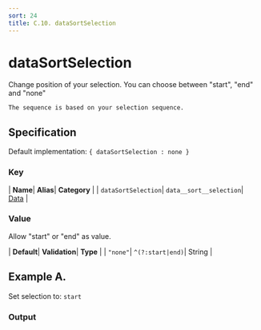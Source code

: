 ```yaml
---
sort: 24
title: C.10. dataSortSelection
---
```

# dataSortSelection

Change position of your selection. You can choose between "start", "end" and "none"

```note
The sequence is based on your selection sequence.
```


## Specification

Default implementation: ```{ dataSortSelection : none }```

### Key

| **Name**| **Alias**| **Category** |
| ```dataSortSelection```| ```data__sort__selection```| [Data](../options/#data) |

### Value

Allow "start" or "end" as value.

| **Default**| **Validation**| **Type** |
| ```"none"```| ```^(?:start|end)```| String |



## Example A.

Set selection to: ```start```

### Output

  <div id="a">
      <script> 
          d3.statosio( 
    file, 
    "name", 
    [ "mobile" ], 
    { "dataSortSelection" : "start", "dataXSelectors" : ["Spock"], "view__dom_id" : "a" }
)

      </script>
  </div>

Open output in a [blank window](../sources/dataSortSelection--example-a.html){:target="_self"}. 
Download examples [as zip](../sources/dataSortSelection.zip){:target="_blank"}. 

### Parameters

This dataset shows the mobile google pagerank performance score for a certain website.

| | **Value** | **Type** |
|------:|:------|:------|
| **Source** | ["https://docs.statosio.com/data/performance.json"](https://docs.statosio.com/data/performance.json) |  |
| **X** | ```"name"``` | String |
| **Y** | ```[ "mobile" ]``` | Array |
| **Options** | ```{ "dataSortSelection" : "start", "dataXSelectors" : ["Spock"] }``` | Object |


### Javascript

* Invoke Function

```javascript
d3.statosio( 
    file, 
    "name", 
    [ "mobile" ], 
    { "dataSortSelection" : "start", "dataXSelectors" : ["Spock"] }
)
```

* HTML Implementation

```html
<!DOCTYPE html>
<head>
    <title>docs.statosio - dataSortSelection</title>
    <meta content="text/html;charset=utf-8" http-equiv="Content-Type">
    <meta content="utf-8" http-equiv="encoding">
    <script src="https://cdnjs.cloudflare.com/ajax/libs/d3/6.2.0/d3.js"></script>
    <script src="https://cdnjs.cloudflare.com/ajax/libs/statosio/0.9/statosio.js"></script>
</head>
<body>
    <script>
        d3.json( "https://docs.statosio.com/data/performance.json" )
            .then( ( file ) => {
                d3.statosio( 
                    file, 
                    "name", 
                    [ "mobile" ], 
                    { "dataSortSelection" : "start", "dataXSelectors" : ["Spock"] }
                )
            } )
    </script>
</body>
```
### Ruby

* Gem Install

```bash
gem install statosio
gem install prawn
gem install prawn-svg
gem install open-uri
```

* Implementation

```ruby
require "statosio"

require "open-uri"
require "prawn"
require "prawn-svg"

url = "https://docs.statosio.com/data/performance.json"
file = OpenURI::open_uri( url ).read
dataset = JSON.parse( file )

statosio = Statosio::Generate.new
chart = statosio.svg(
    dataset: dataset,
    x: "name", 
    y: [ "mobile" ],
    options: {"dataSortSelection"=>"start", "dataXSelectors"=>["Spock"]}
    
)

Prawn::Document.generate( "statosio.pdf" ) do | pdf |
  pdf.svg( chart, width: 500 )
end
```
## Example B.

Set selection to: ```end```

### Output

  <div id="b">
      <script> 
          d3.statosio( 
    file, 
    "name", 
    [ "mobile" ], 
    { "dataSortSelection" : "end", "dataXSelectors" : ["Spock"], "view__dom_id" : "b" }
)

      </script>
  </div>

Open output in a [blank window](../sources/dataSortSelection--example-b.html){:target="_self"}. 
Download examples [as zip](../sources/dataSortSelection.zip){:target="_blank"}. 

### Parameters

This dataset shows the mobile google pagerank performance score for a certain website.

| | **Value** | **Type** |
|------:|:------|:------|
| **Source** | ["https://docs.statosio.com/data/performance.json"](https://docs.statosio.com/data/performance.json) |  |
| **X** | ```"name"``` | String |
| **Y** | ```[ "mobile" ]``` | Array |
| **Options** | ```{ "dataSortSelection" : "end", "dataXSelectors" : ["Spock"] }``` | Object |


### Javascript

* Invoke Function

```javascript
d3.statosio( 
    file, 
    "name", 
    [ "mobile" ], 
    { "dataSortSelection" : "end", "dataXSelectors" : ["Spock"] }
)
```

* HTML Implementation

```html
<!DOCTYPE html>
<head>
    <title>docs.statosio - dataSortSelection</title>
    <meta content="text/html;charset=utf-8" http-equiv="Content-Type">
    <meta content="utf-8" http-equiv="encoding">
    <script src="https://cdnjs.cloudflare.com/ajax/libs/d3/6.2.0/d3.js"></script>
    <script src="https://cdnjs.cloudflare.com/ajax/libs/statosio/0.9/statosio.js"></script>
</head>
<body>
    <script>
        d3.json( "https://docs.statosio.com/data/performance.json" )
            .then( ( file ) => {
                d3.statosio( 
                    file, 
                    "name", 
                    [ "mobile" ], 
                    { "dataSortSelection" : "end", "dataXSelectors" : ["Spock"] }
                )
            } )
    </script>
</body>
```
### Ruby

* Gem Install

```bash
gem install statosio
gem install prawn
gem install prawn-svg
gem install open-uri
```

* Implementation

```ruby
require "statosio"

require "open-uri"
require "prawn"
require "prawn-svg"

url = "https://docs.statosio.com/data/performance.json"
file = OpenURI::open_uri( url ).read
dataset = JSON.parse( file )

statosio = Statosio::Generate.new
chart = statosio.svg(
    dataset: dataset,
    x: "name", 
    y: [ "mobile" ],
    options: {"dataSortSelection"=>"end", "dataXSelectors"=>["Spock"]}
    
)

Prawn::Document.generate( "statosio.pdf" ) do | pdf |
  pdf.svg( chart, width: 500 )
end
```
## Example C.

Set selection to: ```none```

### Output

  <div id="c">
      <script> 
          d3.statosio( 
    file, 
    "name", 
    [ "mobile" ], 
    { "dataSortSelection" : "none", "dataXSelectors" : ["Spock"], "view__dom_id" : "c" }
)

      </script>
  </div>

Open output in a [blank window](../sources/dataSortSelection--example-c.html){:target="_self"}. 
Download examples [as zip](../sources/dataSortSelection.zip){:target="_blank"}. 

### Parameters

This dataset shows the mobile google pagerank performance score for a certain website.

| | **Value** | **Type** |
|------:|:------|:------|
| **Source** | ["https://docs.statosio.com/data/performance.json"](https://docs.statosio.com/data/performance.json) |  |
| **X** | ```"name"``` | String |
| **Y** | ```[ "mobile" ]``` | Array |
| **Options** | ```{ "dataSortSelection" : "none", "dataXSelectors" : ["Spock"] }``` | Object |


### Javascript

* Invoke Function

```javascript
d3.statosio( 
    file, 
    "name", 
    [ "mobile" ], 
    { "dataSortSelection" : "none", "dataXSelectors" : ["Spock"] }
)
```

* HTML Implementation

```html
<!DOCTYPE html>
<head>
    <title>docs.statosio - dataSortSelection</title>
    <meta content="text/html;charset=utf-8" http-equiv="Content-Type">
    <meta content="utf-8" http-equiv="encoding">
    <script src="https://cdnjs.cloudflare.com/ajax/libs/d3/6.2.0/d3.js"></script>
    <script src="https://cdnjs.cloudflare.com/ajax/libs/statosio/0.9/statosio.js"></script>
</head>
<body>
    <script>
        d3.json( "https://docs.statosio.com/data/performance.json" )
            .then( ( file ) => {
                d3.statosio( 
                    file, 
                    "name", 
                    [ "mobile" ], 
                    { "dataSortSelection" : "none", "dataXSelectors" : ["Spock"] }
                )
            } )
    </script>
</body>
```
### Ruby

* Gem Install

```bash
gem install statosio
gem install prawn
gem install prawn-svg
gem install open-uri
```

* Implementation

```ruby
require "statosio"

require "open-uri"
require "prawn"
require "prawn-svg"

url = "https://docs.statosio.com/data/performance.json"
file = OpenURI::open_uri( url ).read
dataset = JSON.parse( file )

statosio = Statosio::Generate.new
chart = statosio.svg(
    dataset: dataset,
    x: "name", 
    y: [ "mobile" ],
    options: {"dataSortSelection"=>"none", "dataXSelectors"=>["Spock"]}
    
)

Prawn::Document.generate( "statosio.pdf" ) do | pdf |
  pdf.svg( chart, width: 500 )
end
```
